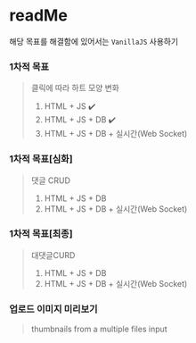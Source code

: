 # readMe

해당 목표를 해결함에 있어서는 `VanillaJS` 사용하기

### 1차적 목표

> 클릭에 따라 하트 모양 변화
>
> 1. HTML + JS​ :heavy_check_mark:
> 2. HTML + JS + DB​ :heavy_check_mark:
> 3. HTML + JS + DB + 실시간(Web Socket)



### 1차적 목표[심화]

> 댓글 CRUD
>
> 1. HTML + JS + DB
> 2. HTML + JS + DB + 실시간(Web Socket)



### 1차적 목표[최종]

> 대댓글CURD
>
> 1. HTML + JS + DB
> 2. HTML + JS + DB + 실시간(Web Socket)



### 업로드 이미지 미리보기

> thumbnails from a multiple files input

